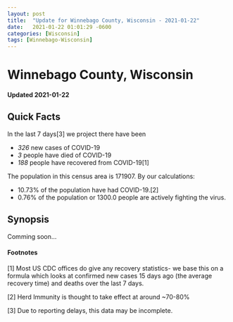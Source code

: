 ```yaml
---
layout: post
title:  "Update for Winnebago County, Wisconsin - 2021-01-22"
date:   2021-01-22 01:01:29 -0600
categories: [Wisconsin]
tags: [Winnebago-Wisconsin]
---
```


# Winnebago County, Wisconsin
#### Updated 2021-01-22

## Quick Facts

In the last 7 days[3] we project there have been
- *326* new cases of COVID-19
- *3* people have died of COVID-19
- *188* people have recovered from COVID-19[1]

The population in this census area is 171907. By our calculations:
- 10.73% of the population have had COVID-19.[2]
- 0.76% of the population or 1300.0 people are actively fighting the virus.

## Synopsis

Comming soon...


#### Footnotes

[1] Most US CDC offices do give any recovery statistics- we base this on a formula which looks at confirmed new cases
15 days ago (the average recovery time) and deaths over the last 7 days.

[2] Herd Immunity is thought to take effect at around ~70-80%

[3] Due to reporting delays, this data may be incomplete.
 
    